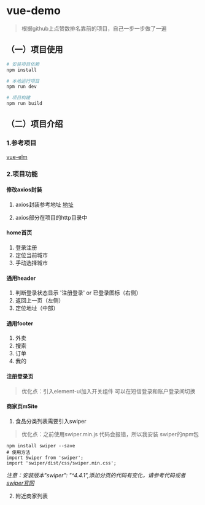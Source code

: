 # vue-demo

> 根据github上点赞数排名靠前的项目，自己一步一步做了一遍

## （一）项目使用

``` bash
# 安装项目依赖
npm install

# 本地运行项目
npm run dev

# 项目构建
npm run build
```

## （二）项目介绍

### 1.参考项目

[vue-elm](https://github.com/bailicangdu/vue2-elm)

### 2.项目功能

#### 修改axios封装

1. axios封装参考地址 [地址](https://juejin.im/post/5ae432aaf265da0b9c1063c8)

2. axios部分在项目的http目录中

#### home首页

1. 登录注册
2. 定位当前城市
3. 手动选择城市


#### 通用header

1. 判断登录状态显示 '注册登录' or 已登录图标（右侧）
2. 返回上一页（左侧）
3. 定位地址（中部）

#### 通用footer

1. 外卖
2. 搜索
3. 订单
4. 我的

#### 注册登录页

> 优化点：引入element-ui加入开关组件 可以在短信登录和账户登录间切换

#### 商家页mSite

1. 食品分类列表需要引入swiper

> 优化点：之前使用swiper.min.js 代码会报错，所以我安装 swiper的npm包

```
npm install swiper --save
# 使用方法
import Swiper from 'swiper';
import 'swiper/dist/css/swiper.min.css';
```
*注意：安装版本"swiper": "^4.4.1",添加分页的代码有变化，请参考代码或者[swiper官网](https://www.swiper.com.cn/usage/index.html)*

2. 附近商家列表










